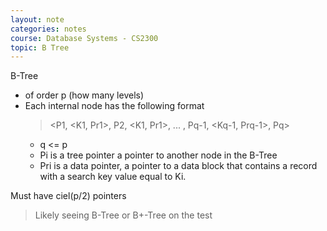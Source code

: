 ```yaml
---
layout: note
categories: notes
course: Database Systems - CS2300
topic: B Tree
---
```

B-Tree
- of order p (how many levels)
- Each internal node has the following format
  > <P1, <K1, Pr1>, P2, <K1, Pr1>, ... , Pq-1, <Kq-1, Prq-1>, Pq>
  - q <= p
  - Pi is a tree pointer a pointer to another node in the B-Tree
  - Pri is a data pointer, a pointer to a data block that contains a record with a search key value equal to Ki.

Must have ciel(p/2) pointers

> Likely seeing B-Tree or B+-Tree on the test

